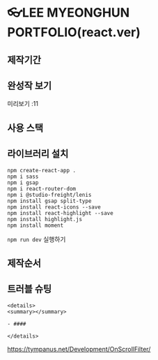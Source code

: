 # 👓LEE MYEONGHUN PORTFOLIO(react.ver)

## 제작기간

## 완성작 보기

미리보기 :11

</div>

## 사용 스택

## 라이브러리 설치

```
npm create-react-app .
npm i sass
npm i gsap
npm i react-router-dom
npm i @studio-freight/lenis
npm install gsap split-type
npm install react-icons --save
npm install react-highlight --save
npm install highlight.js
npm install moment

```

`npm run dev` 실행하기

## 제작순서

## 트러블 슈팅

    <details>
    <summary></summary>

    - ####

    </details>

https://tympanus.net/Development/OnScrollFilter/
